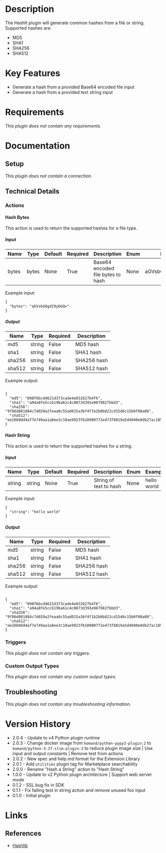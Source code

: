 # Description

The HashIt plugin will generate common hashes from a file or string. Supported hashes are:

* MD5
* SHA1
* SHA256
* SHA512

# Key Features

* Generate a hash from a provided Base64 encoded file input
* Generate a hash from a provided text string input

# Requirements

_This plugin does not contain any requirements._

# Documentation

## Setup

_This plugin does not contain a connection._

## Technical Details

### Actions

#### Hash Bytes

This action is used to return the supported hashes for a file type.

##### Input

|Name|Type|Default|Required|Description|Enum|Example|
|----|----|-------|--------|-----------|----|-------|
|bytes|bytes|None|True|Base64 encoded file bytes to hash|None|aGVsbG8gd29ybGQ=|

Example input:

```
{
  "bytes": "aGVsbG8gd29ybGQ="
}
```

##### Output

|Name|Type|Required|Description|
|----|----|--------|-----------|
|md5|string|False|MD5 hash|
|sha1|string|False|SHA1 hash|
|sha256|string|False|SHA256 hash|
|sha512|string|False|SHA512 hash|

Example output:

```

{
  "md5": "098f6bcd4621d373cade4e832627b4f6",
  "sha1": "a94a8fe5ccb19ba61c4c0873d391e987982fbbd3",
  "sha256": "9f86d081884c7d659a2feaa0c55ad015a3bf4f1b2b0b822cd15d6c15b0f00a08",
  "sha512": "ee26b0dd4af7e749aa1a8ee3c10ae9923f618980772e473f8819a5d4940e0db27ac185f8a0e1d5f84f88bc887fd67b143732c304cc5fa9ad8e6f57f50028a8ff"
}

```

#### Hash String

This action is used to return the supported hashes for a string.

##### Input

|Name|Type|Default|Required|Description|Enum|Example|
|----|----|-------|--------|-----------|----|-------|
|string|string|None|True|String of text to hash|None|hello world|

Example input:

```
{
  "string": "hello world"
}
```

##### Output

|Name|Type|Required|Description|
|----|----|--------|-----------|
|md5|string|False|MD5 hash|
|sha1|string|False|SHA1 hash|
|sha256|string|False|SHA256 hash|
|sha512|string|False|SHA512 hash|

Example output:

```

{
  "md5": "098f6bcd4621d373cade4e832627b4f6",
  "sha1": "a94a8fe5ccb19ba61c4c0873d391e987982fbbd3",
  "sha256": "9f86d081884c7d659a2feaa0c55ad015a3bf4f1b2b0b822cd15d6c15b0f00a08",
  "sha512": "ee26b0dd4af7e749aa1a8ee3c10ae9923f618980772e473f8819a5d4940e0db27ac185f8a0e1d5f84f88bc887fd67b143732c304cc5fa9ad8e6f57f50028a8ff"
}

```

### Triggers

_This plugin does not contain any triggers._

### Custom Output Types

_This plugin does not contain any custom output types._

## Troubleshooting

_This plugin does not contain any troubleshooting information._

# Version History

* 2.0.4 - Update to v4 Python plugin runtime
* 2.0.3 - Change docker image from `komand/python-pypy3-plugin:2` to `komand/python-3-37-slim-plugin:3` to reduce plugin image size | Use input and output constants | Remove test from actions
* 2.0.2 - New spec and help.md format for the Extension Library
* 2.0.1 - Add `utilities` plugin tag for Marketplace searchability
* 2.0.0 - Rename "Hash a String" action to "Hash String"
* 1.0.0 - Update to v2 Python plugin architecture | Support web server mode
* 0.1.2 - SSL bug fix in SDK
* 0.1.1 - Fix failing test in string action and remove unused foo input
* 0.1.0 - Initial plugin

# Links

## References

* [Hashlib](https://docs.python.org/3.4/library/hashlib.html)
